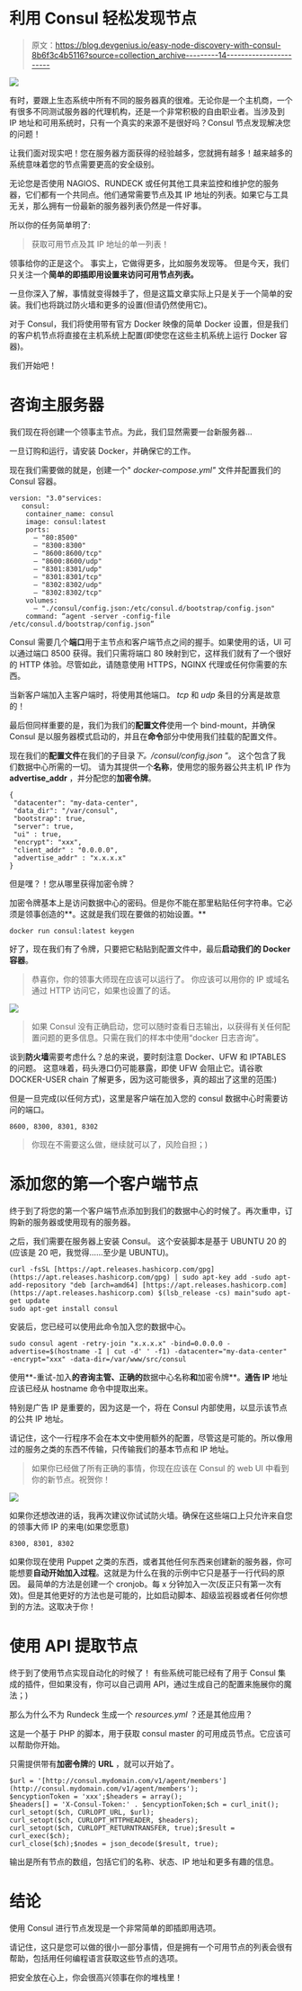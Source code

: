# 利用 Consul 轻松发现节点

> 原文：<https://blog.devgenius.io/easy-node-discovery-with-consul-8b6f3c4b5116?source=collection_archive---------14----------------------->

![](img/356577a0499733530ed9fdbaf8a8e7de.png)

有时，要跟上生态系统中所有不同的服务器真的很难。无论你是一个主机商，一个有很多不同测试服务器的代理机构，还是一个非常积极的自由职业者。当涉及到 IP 地址和可用系统时，只有一个真实的来源不是很好吗？Consul 节点发现解决您的问题！

让我们面对现实吧！您在服务器方面获得的经验越多，您就拥有越多！越来越多的系统意味着您的节点需要更高的安全级别。

无论您是否使用 NAGIOS、RUNDECK 或任何其他工具来监控和维护您的服务器，它们都有一个共同点。他们通常需要节点及其 IP 地址的列表。如果它与工具无关，那么拥有一份最新的服务器列表仍然是一件好事。

所以你的任务简单明了:

> 获取可用节点及其 IP 地址的单一列表！

领事给你的正是这个。
事实上，它做得更多，比如服务发现等。
但是今天，我们只关注一个**简单的即插即用设置来访问可用节点列表。**

一旦你深入了解，事情就变得棘手了，但是这篇文章实际上只是关于一个简单的安装。我们也将跳过防火墙和更多的设置(但请仍然使用它)。

对于 Consul，我们将使用带有官方 Docker 映像的简单 Docker 设置，但是我们的客户机节点将直接在主机系统上配置(即使您在这些主机系统上运行 Docker 容器)。

我们开始吧！

# 咨询主服务器

我们现在将创建一个领事主节点。为此，我们显然需要一台新服务器…

一旦订购和运行，请安装 Docker，并确保它的工作。

现在我们需要做的就是，创建一个" *docker-compose.yml"* 文件并配置我们的 Consul 容器。

```
version: "3.0"services:
   consul:
    container_name: consul
    image: consul:latest
    ports:
      — "80:8500"
      — "8300:8300"
      — "8600:8600/tcp"
      — "8600:8600/udp"
      — "8301:8301/udp"
      — "8301:8301/tcp"
      — "8302:8302/udp"
      — "8302:8302/tcp"
    volumes:
      — "./consul/config.json:/etc/consul.d/bootstrap/config.json"
    command: “agent -server -config-file /etc/consul.d/bootstrap/config.json”
```

Consul 需要几个**端口**用于主节点和客户端节点之间的握手。如果使用的话，UI 可以通过端口 8500 获得。我们只需将端口 80 映射到它，这样我们就有了一个很好的 HTTP 体验。尽管如此，请随意使用 HTTPS，NGINX 代理或任何你需要的东西。

当新客户端加入主客户端时，将使用其他端口。 *tcp* 和 *udp* 条目的分离是故意的！

最后但同样重要的是，我们为我们的**配置文件**使用一个 bind-mount，并确保 Consul 是以服务器模式启动的，并且在**命令**部分中使用我们挂载的配置文件。

现在我们的**配置文件**在我们的子目录*下。/consul/config.json* ”。
这个包含了我们数据中心所需的一切。
请为其提供一个**名称**，使用您的服务器公共主机 IP 作为 **advertise_addr** ，并分配您的**加密令牌**。

```
{
 "datacenter": "my-data-center",
 "data_dir": "/var/consul",
 "bootstrap": true,
 "server": true,
 "ui" : true,
 "encrypt": "xxx",
 "client_addr" : "0.0.0.0",
 "advertise_addr" : "x.x.x.x"
}
```

但是嘿？！您从哪里获得加密令牌？

加密令牌基本上是访问数据中心的密码。但是你不能在那里粘贴任何字符串。它必须是领事创造的**。这就是我们现在要做的初始设置。**

```
docker run consul:latest keygen
```

好了，现在我们有了令牌，只要把它粘贴到配置文件中，最后**启动我们的 Docker 容器**。

> 恭喜你，你的领事大师现在应该可以运行了。
> 你应该可以用你的 IP 或域名通过 HTTP 访问它，如果也设置了的话。

![](img/5d3ff01a8ed53c4305f7a7171f75b105.png)

> 如果 Consul 没有正确启动，您可以随时查看日志输出，以获得有关任何配置问题的更多信息。只需在我们的样本中使用“docker 日志咨询”。

谈到**防火墙**需要考虑什么？总的来说，要时刻注意 Docker、UFW 和 IPTABLES 的问题。
这意味着，码头港口仍可能暴露，即使 UFW 会阻止它。请谷歌 DOCKER-USER chain 了解更多，因为这可能很多，真的超出了这里的范围:)

但是一旦完成(以任何方式)，这里是客户端在加入您的 consul 数据中心时需要访问的端口。

```
8600, 8300, 8301, 8302
```

> 你现在不需要这么做，继续就可以了，风险自担；)

# 添加您的第一个客户端节点

终于到了将您的第一个客户端节点添加到我们的数据中心的时候了。再次重申，订购新的服务器或使用现有的服务器。

之后，我们需要在服务器上安装 Consul。
这个安装脚本是基于 UBUNTU 20 的(应该是 20 吧，我觉得……至少是 UBUNTU)。

```
curl -fsSL [https://apt.releases.hashicorp.com/gpg](https://apt.releases.hashicorp.com/gpg) | sudo apt-key add -sudo apt-add-repository "deb [arch=amd64] [https://apt.releases.hashicorp.com](https://apt.releases.hashicorp.com) $(lsb_release -cs) main"sudo apt-get update 
sudo apt-get install consul
```

安装后，您已经可以使用此命令加入您的数据中心。

```
sudo consul agent -retry-join "x.x.x.x" -bind=0.0.0.0 -advertise=$(hostname -I | cut -d' ' -f1) -datacenter="my-data-center" -encrypt="xxx" -data-dir=/var/www/src/consul
```

使用**-重试-加入**的咨询主管、正确的**数据中心名称**和**加密令牌**。**通告 IP** 地址应该已经从 hostname 命令中提取出来。

特别是广告 IP 是重要的，因为这是一个，将在 Consul 内部使用，以显示该节点的公共 IP 地址。

请记住，这个一行程序不会在本文中使用额外的配置，尽管这是可能的。所以像用过的服务之类的东西不传输，只传输我们的基本节点和 IP 地址。

> 如果你已经做了所有正确的事情，你现在应该在 Consul 的 web UI 中看到你的新节点。祝贺你！

![](img/dca034307b2b51d513208fe5af74ea9f.png)

如果你还想改进的话，我再次建议你试试防火墙。确保在这些端口上只允许来自您的领事大师 IP 的来电(如果您愿意)

```
8300, 8301, 8302
```

如果你现在使用 Puppet 之类的东西，或者其他任何东西来创建新的服务器，你可能想要**自动开始加入过程**。这就是为什么在我的示例中它只是基于一行代码的原因。
最简单的方法是创建一个 cronjob。每 x 分钟加入一次(反正只有第一次有效)。但是其他更好的方法也是可能的，比如启动脚本、超级监视器或者任何你想到的方法。这取决于你！

# 使用 API 提取节点

终于到了使用节点实现自动化的时候了！
有些系统可能已经有了用于 Consul 集成的插件，但如果没有，你可以自己调用 API，通过生成自己的配置来施展你的魔法；)

那么为什么不为 Rundeck 生成一个 *resources.yml* ？还是其他应用？

这是一个基于 PHP 的脚本，用于获取 consul master 的可用成员节点。它应该可以帮助你开始。

只需提供带有**加密令牌**的 **URL** ，就可以开始了。

```
$url = '[http://consul.mydomain.com/v1/agent/members'](http://consul.mydomain.com/v1/agent/members');
$encyptionToken = 'xxx';$headers = array();
$headers[] = 'X-Consul-Token:' . $encyptionToken;$ch = curl_init();
curl_setopt($ch, CURLOPT_URL, $url);
curl_setopt($ch, CURLOPT_HTTPHEADER, $headers);
curl_setopt($ch, CURLOPT_RETURNTRANSFER, true);$result = curl_exec($ch);
curl_close($ch);$nodes = json_decode($result, true);
```

输出是所有节点的数组，包括它们的名称、状态、IP 地址和更多有趣的信息。

# 结论

使用 Consul 进行节点发现是一个非常简单的即插即用选项。

请记住，这只是您可以做的很小一部分事情，但是拥有一个可用节点的列表会很有帮助，包括用任何编程语言获取这些节点的选项。

把安全放在心上，你会很高兴领事在你的堆栈里！